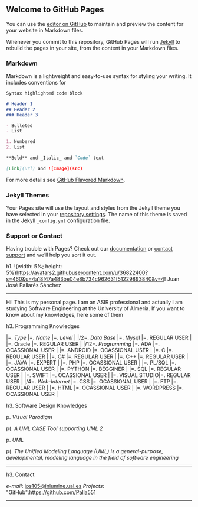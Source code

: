 ## Welcome to GitHub Pages

You can use the [editor on GitHub](https://github.com/Palla551/palla551.github.io/edit/master/index.md) to maintain and preview the content for your website in Markdown files.

Whenever you commit to this repository, GitHub Pages will run [Jekyll](https://jekyllrb.com/) to rebuild the pages in your site, from the content in your Markdown files.

### Markdown

Markdown is a lightweight and easy-to-use syntax for styling your writing. It includes conventions for

```markdown
Syntax highlighted code block

# Header 1
## Header 2
### Header 3

- Bulleted
- List

1. Numbered
2. List

**Bold** and _Italic_ and `Code` text

[Link](url) and ![Image](src)
```

For more details see [GitHub Flavored Markdown](https://guides.github.com/features/mastering-markdown/).

### Jekyll Themes

Your Pages site will use the layout and styles from the Jekyll theme you have selected in your [repository settings](https://github.com/Palla551/palla551.github.io/settings). The name of this theme is saved in the Jekyll `_config.yml` configuration file.

### Support or Contact

Having trouble with Pages? Check out our [documentation](https://help.github.com/categories/github-pages-basics/) or [contact support](https://github.com/contact) and we’ll help you sort it out.

h1. !{width: 5%; height: 5%}https://avatars2.githubusercontent.com/u/36822400?s=460&u=4a18f47a483be04e8b734c962631f51229893840&v=4! Juan José Pallarés Sánchez

----

Hi! This is my personal page. I am an ASIR professional and actually I am studying Software Engineering at the University of Almería.
If you want to know about my knowledges, here some of them

h3. Programming Knowledges

|=. *Type*                              |=. *Name*       |=. *Level*                  |
|/2=. *Data Base*                       |=. Mysql        |=. REGULAR USER             |
                                        |=. Oracle       |=. REGULAR USER             |
|/12=. *Programming*                    |=. ADA          |=. OCASSIONAL USER          |
                                        |=. ANDROID      |=. OCASSIONAL USER          |
                                        |=. C            |=. REGULAR USER             |
                                        |=. C#           |=. REGULAR USER             |
                                        |=. C++          |=. REGULAR USER             |
                                        |=. JAVA         |=. EXPERT                   |
                                        |=. PHP          |=. OCASSIONAL USER          |
                                        |=. PL/SQL       |=. OCASSIONAL USER          |
                                        |=. PYTHON       |=. BEGGINER                 |
                                        |=. SQL          |=. REGULAR USER             |
                                        |=. SWIFT        |=. OCASSIONAL USER          |
                                        |=. VISUAL STUDIO|=. REGULAR USER             |
|/4=. *Web-Internet*                    |=. CSS          |=. OCASSIONAL USER          |
                                        |=. FTP          |=. REGULAR USER             |
                                        |=. HTML         |=. OCASSIONAL USER          |
                                        |=. WORDPRESS    |=. OCASSIONAL USER          |

h3. Software Design Knowledges

p. *Visual Paradigm*

p(. _A UML CASE Tool supporting UML 2_

p. *UML*

p(. _The Unified Modeling Language (UML) is a general-purpose, developmental, modeling language in the field of software engineering_

----

h3. Contact

*e-mail*: jps105@inlumine.ual.es
*Projects*: "GitHub":https://github.com/Palla551 

----
